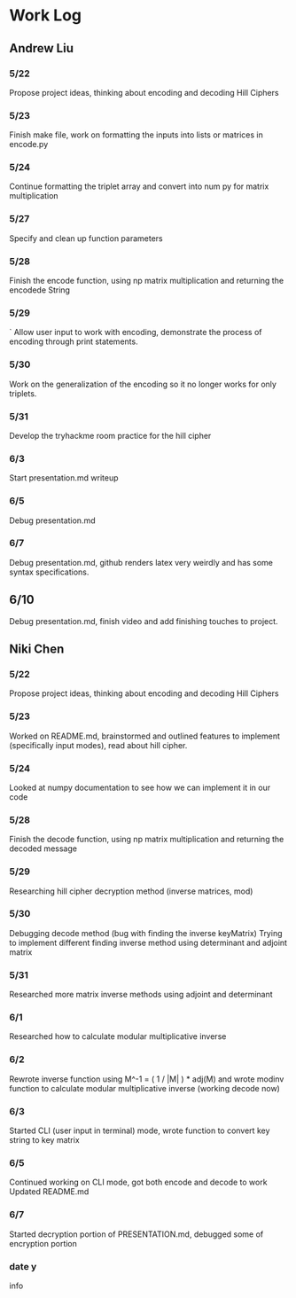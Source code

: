 # Work Log

## Andrew Liu

### 5/22

Propose project ideas, thinking about encoding and decoding Hill Ciphers

### 5/23

Finish make file, work on formatting the inputs into lists or matrices in encode.py

### 5/24 

Continue formatting the triplet array and convert into num py for matrix multiplication

### 5/27 

Specify and clean up function parameters 

### 5/28

Finish the encode function, using np matrix multiplication and returning the encodede String

### 5/29
`
Allow user input to work with encoding, demonstrate the process of encoding through print statements.

### 5/30

Work on the generalization of the encoding so it no longer works for only triplets. 

### 5/31 

Develop the tryhackme room practice for the hill cipher

### 6/3 

Start presentation.md writeup

### 6/5 

Debug presentation.md

### 6/7

Debug presentation.md, github renders latex very weirdly and has some syntax specifications.

## 6/10

Debug presentation.md, finish video and add finishing touches to project.

## Niki Chen

### 5/22

Propose project ideas, thinking about encoding and decoding Hill Ciphers

### 5/23

Worked on README.md, brainstormed and outlined features to implement (specifically input modes), read about hill cipher.

### 5/24 

Looked at numpy documentation to see how we can implement it in our code

### 5/28

Finish the decode function, using np matrix multiplication and returning the decoded message

### 5/29

Researching hill cipher decryption method (inverse matrices, mod)

### 5/30

Debugging decode method (bug with finding the inverse keyMatrix)
Trying to implement different finding inverse method using determinant and adjoint matrix

### 5/31

Researched more matrix inverse methods using adjoint and determinant

### 6/1

Researched how to calculate modular multiplicative inverse

### 6/2

Rewrote inverse function using M^-1 = ( 1 / |M| ) * adj(M) and wrote modinv function to calculate modular multiplicative inverse (working decode now)

### 6/3

Started CLI (user input in terminal) mode, wrote function to convert key string to key matrix

### 6/5

Continued working on CLI mode, got both encode and decode to work
Updated README.md

### 6/7

Started decryption portion of PRESENTATION.md, debugged some of encryption portion

### date y

info
